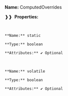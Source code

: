 **Name:** ComputedOverrides

❱❱&nbsp;&nbsp;**Properties:**

&nbsp;&nbsp;&nbsp;&nbsp;&nbsp;
```
**Name:** static

**Type:** boolean

**Attributes:** ✔ Optional

```

&nbsp;&nbsp;&nbsp;&nbsp;&nbsp;
```
**Name:** volatile

**Type:** boolean

**Attributes:** ✔ Optional

```

